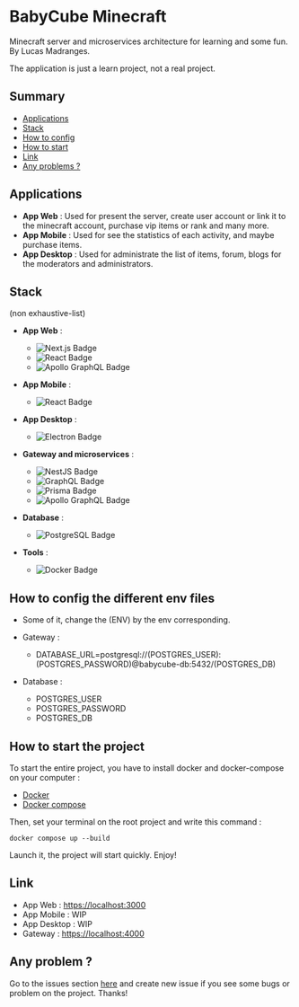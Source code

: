 # BabyCube Minecraft

Minecraft server and microservices architecture for learning and some fun.
By Lucas Madranges.

The application is just a learn project, not a real project.

## Summary
- [Applications](#applications)
- [Stack](#stack)
- [How to config](#how-to-config-the-different-env-file)
- [How to start](#how-to-start-the-project)
- [Link](#link)
- [Any problems ?](#any-problem-)

## Applications
- **App Web** : Used for present the server, create user account or link it to the minecraft account, purchase vip items or rank and many more.
- **App Mobile** : Used for see the statistics of each activity, and maybe purchase items.
- **App Desktop** : Used for administrate the list of items, forum, blogs for the moderators and administrators.

## Stack
(non exhaustive-list)
- **App Web** :
    - ![Next.js Badge](https://img.shields.io/badge/Next.js-000?logo=nextdotjs&logoColor=fff&style=for-the-badge)
    - ![React Badge](https://img.shields.io/badge/React-61DAFB?logo=react&logoColor=000&style=for-the-badge)
    - ![Apollo GraphQL Badge](https://img.shields.io/badge/Apollo%20GraphQL-311C87?logo=apollographql&logoColor=fff&style=for-the-badge)

- **App Mobile** :
    - ![React Badge](https://img.shields.io/badge/React%20Native-61DAFB?logo=react&logoColor=000&style=for-the-badge)

- **App Desktop** :
    - ![Electron Badge](https://img.shields.io/badge/Electron-47848F?logo=electron&logoColor=fff&style=for-the-badge)

- **Gateway and microservices** :
    - ![NestJS Badge](https://img.shields.io/badge/NestJS-E0234E?logo=nestjs&logoColor=fff&style=for-the-badge)
    - ![GraphQL Badge](https://img.shields.io/badge/GraphQL-E10098?logo=graphql&logoColor=fff&style=for-the-badge)
    - ![Prisma Badge](https://img.shields.io/badge/Prisma-2D3748?logo=prisma&logoColor=fff&style=for-the-badge)
    - ![Apollo GraphQL Badge](https://img.shields.io/badge/Apollo%20GraphQL-311C87?logo=apollographql&logoColor=fff&style=for-the-badge)

- **Database** :
    - ![PostgreSQL Badge](https://img.shields.io/badge/PostgreSQL-4169E1?logo=postgresql&logoColor=fff&style=for-the-badge)

- **Tools** :
    - ![Docker Badge](https://img.shields.io/badge/Docker-2496ED?logo=docker&logoColor=fff&style=for-the-badge)

## How to config the different env files
- Some of it, change the (ENV) by the env corresponding.

- Gateway :
  - DATABASE_URL=postgresql://(POSTGRES_USER):(POSTGRES_PASSWORD)@babycube-db:5432/(POSTGRES_DB)

- Database :
  - POSTGRES_USER
  - POSTGRES_PASSWORD
  - POSTGRES_DB

## How to start the project

To start the entire project, you have to install docker and docker-compose on your computer :
- [Docker](https://www.docker.com/)
- [Docker compose](https://docs.docker.com/compose/)

Then, set your terminal on the root project and write this command :

```docker compose up --build```

Launch it, the project will start quickly. Enjoy!

## Link

- App Web : [https://localhost:3000](https://localhost:3000)
- App Mobile : WIP
- App Desktop : WIP
- Gateway : [https://localhost:4000](https://localhost:4000)

## Any problem ?

Go to the issues section [here](https://github.com/LucasMadranges/BabyCube/issues) and create new issue if you see some bugs or problem on the project. Thanks!